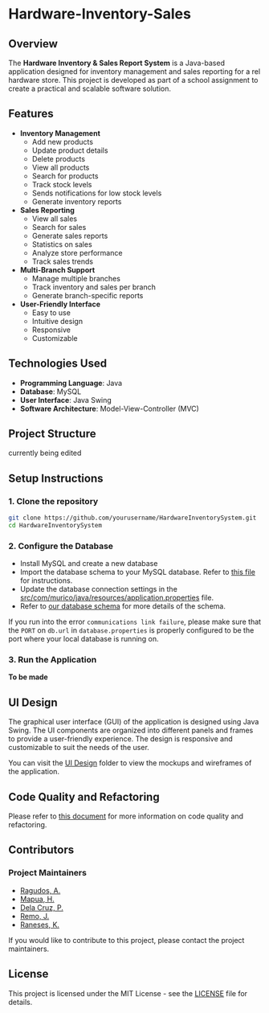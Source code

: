 # Hardware-Inventory-Sales

## Overview

The **Hardware Inventory & Sales Report System** is a Java-based
application designed for inventory management and sales reporting
for a rel hardware store. This project is developed as
part of a school assignment to create a practical and scalable
software solution.

## Features

- **Inventory Management**
  - Add new products
  - Update product details
  - Delete products
  - View all products
  - Search for products
  - Track stock levels
  - Sends notifications for low stock levels
  - Generate inventory reports
- **Sales Reporting**
  - View all sales
  - Search for sales
  - Generate sales reports
  - Statistics on sales
  - Analyze store performance
  - Track sales trends
- **Multi-Branch Support**
  - Manage multiple branches
  - Track inventory and sales per branch
  - Generate branch-specific reports
- **User-Friendly Interface**
  - Easy to use
  - Intuitive design
  - Responsive
  - Customizable

## Technologies Used
- **Programming Language**: Java
- **Database**: MySQL
- **User Interface**: Java Swing
- **Software Architecture**: Model-View-Controller (MVC)

## Project Structure

currently being edited

## Setup Instructions

### 1. Clone the repository

```bash
git clone https://github.com/yourusername/HardwareInventorySystem.git
cd HardwareInventorySystem
```

### 2. Configure the Database
- Install MySQL and create a new database
- Import the database schema to your MySQL database. Refer to [this file](/external_resources/db/README.md) for instructions.
- Update the database connection settings in the [src/com/murico/java/resources/application.properties](/com/murico/resources/application.properties) file.
- Refer to [our database schema](https://dbdocs.io/workemailaaronragudos/murico?table=low_stock_alerts&schema=public&view=table_structure&fbclid=IwY2xjawJPnkJleHRuA2FlbQIxMAABHXk9UHiYvKQmC8NfQNbt8FaTdjT6Q_h-LgpNDXAgp_2SBhyLJrQNFO2YdA_aem_xaf-g4VewS3l02DSjrTvIw) for more details of the schema.

If you run into the error `communications link failure`, please make sure that the `PORT` on `db.url` in `database.properties` is properly configured to be the port where your local database is running on.

### 3. Run the Application

**To be made**

## UI Design

The graphical user interface (GUI) of the application is designed using Java Swing.
The UI components are organized into different panels and frames to provide a user-friendly experience.
The design is responsive and customizable to suit the needs of the user.

You can visit the [UI Design](https://www.figma.com/design/yxYlvE85nY8IwhmsykmZXe/Hardware-UI?node-id=0-1&t=8Fw66rAWLIh6rxAr-1) folder to view the mockups and wireframes of the application.

## Code Quality and Refactoring

Please refer to [this document](CODING_STANDARD.md) for more information on code
quality and refactoring.

## Contributors


### Project Maintainers
- [Ragudos, A.](#)
- [Mapua, H.](#)
- [Dela Cruz, P.](#)
- [Remo, J.](#)
- [Raneses, K.](#)

If you would like to contribute to this project, please contact the project maintainers.

## License

This project is licensed under the MIT License - see the [LICENSE](LICENSE) file for details.
